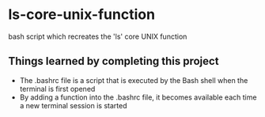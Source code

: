 # ls-core-unix-function
bash script which recreates the 'ls' core UNIX function

## Things learned by completing this project

- The .bashrc file is a script that is executed by the Bash shell when the terminal is first opened
- By adding a function into the .bashrc file, it becomes available each time a new terminal session is started
